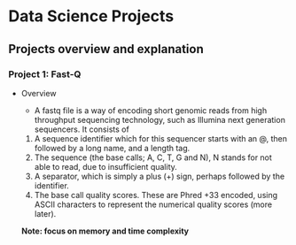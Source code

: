 # Data Science Projects

## Projects overview and explanation

### Project 1: Fast-Q
* Overview

  * A fastq file is a way of encoding short genomic reads from high throughput sequencing technology, such as Illumina next    generation sequencers. It consists of
  1. A sequence identifier which for this sequencer starts with an @, then followed by a long name, and a length tag.
  2. The sequence (the base calls; A, C, T, G and N), N stands for not able to read, due to insufficient quality.
  3. A separator, which is simply a plus (+) sign, perhaps followed by the identifier.
  4. The base call quality scores. These are Phred +33 encoded, using ASCII characters to represent the numerical quality      scores (more later).

  **Note: focus on memory and time complexity**
